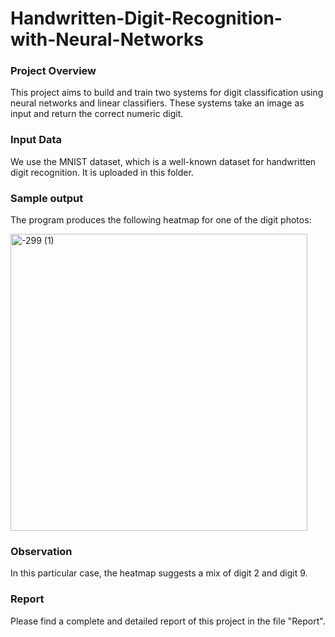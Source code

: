 # Handwritten-Digit-Recognition-with-Neural-Networks

### Project Overview
This project aims to build and train two systems for digit classification using neural networks and linear classifiers. These systems take an image as input and return the correct numeric digit.
### Input Data
We use the MNIST dataset, which is a well-known dataset for handwritten digit recognition. It is uploaded in this folder.

### Sample output

The program produces the following heatmap for one of the digit photos:

<img width="475" alt="-299 (1)" src="https://github.com/Beh-naz/Handwritten-Digit-Recognition-with-Neural-Networks/assets/141075639/7feac9e3-ebae-4b2e-a0d5-5cc7443b786a">

### Observation
In this particular case, the heatmap suggests a mix of digit 2 and digit 9. 

### Report
Please find a complete and detailed report of this project in the file "Report".
